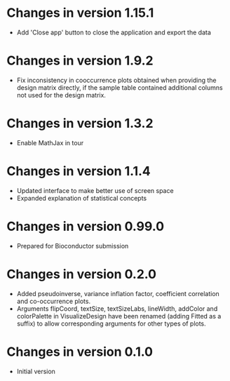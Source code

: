 # Changes in version 1.15.1
* Add 'Close app' button to close the application and export the data

# Changes in version 1.9.2
* Fix inconsistency in cooccurrence plots obtained when providing the design matrix directly, if the sample table contained additional columns not used for the design matrix.

# Changes in version 1.3.2
* Enable MathJax in tour

# Changes in version 1.1.4
* Updated interface to make better use of screen space
* Expanded explanation of statistical concepts

# Changes in version 0.99.0
* Prepared for Bioconductor submission

# Changes in version 0.2.0
* Added pseudoinverse, variance inflation factor, coefficient correlation and co-occurrence plots.
* Arguments flipCoord, textSize, textSizeLabs, lineWidth, addColor and colorPalette in VisualizeDesign have been renamed (adding Fitted as a suffix) to allow corresponding arguments for other types of plots.

# Changes in version 0.1.0
* Initial version
